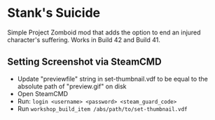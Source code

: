 # Stank's Suicide

Simple Project Zomboid mod that adds the option to end an injured character's suffering. Works in Build 42 and Build 41.

## Setting Screenshot via SteamCMD

- Update "previewfile" string in set-thumbnail.vdf to be equal to the absolute path of "preview.gif" on disk
- Open SteamCMD
- Run: `login <username> <password> <steam_guard_code>`
- Run `workshop_build_item /abs/path/to/set-thumbnail.vdf`
